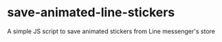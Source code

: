 # save-animated-line-stickers
A simple JS script to save animated stickers from Line messenger's store
